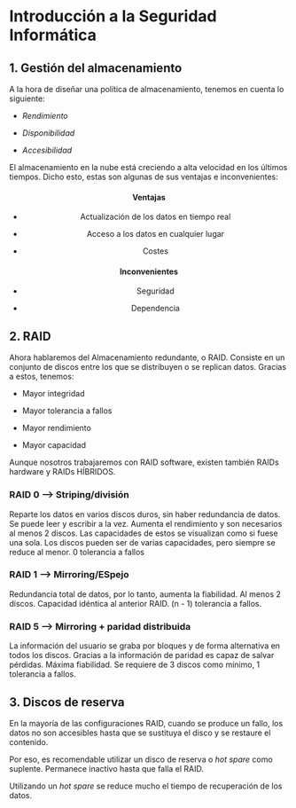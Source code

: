 # Introducción a la Seguridad Informática

## 1. Gestión del almacenamiento

A la hora de diseñar una política de almacenamiento, tenemos en cuenta lo
siguiente:

* *Rendimiento*

* *Disponibilidad*

* *Accesibilidad*

El almacenamiento en la nube está creciendo a alta velocidad en los últimos
tiempos. Dicho esto, estas son algunas de sus ventajas e inconvenientes:

<div align="center">

#### Ventajas

* Actualización de los datos en tiempo real

* Acceso a los datos en cualquier lugar

* Costes


#### Inconvenientes

* Seguridad

* Dependencia

</div>

## 2. RAID

Ahora hablaremos del Almacenamiento redundante, o RAID. Consiste en un conjunto
de discos entre los que se distribuyen o se replican datos. Gracias a estos,
tenemos:

* Mayor integridad

* Mayor tolerancia a fallos

* Mayor rendimiento

* Mayor capacidad

Aunque nosotros trabajaremos con RAID software, existen también RAIDs hardware 
y RAIDs HÍBRIDOS.


### RAID 0 --> Striping/división


Reparte los datos en varios discos duros, sin haber redundancia de datos.
Se puede leer y escribir a la vez. Aumenta el rendimiento y son necesarios al
menos 2 discos. Las capacidades de estos se visualizan como si fuese una sola.
Los discos pueden ser de varias capacidades, pero siempre se reduce al menor.
0 tolerancia a fallos


### RAID 1 --> Mirroring/ESpejo

Redundancia total de datos, por lo tanto, aumenta la fiabilidad. Al menos 2
discos. Capacidad idéntica al anterior RAID. (n - 1) tolerancia a fallos.


### RAID 5 --> Mirroring + paridad distribuida

La información del usuario se graba por bloques y de forma alternativa en todos
los discos. Gracias a la información de paridad es capaz de salvar pérdidas. 
Máxima fiabilidad. Se requiere de 3 discos como mínimo, 1 tolerancia a fallos.


## 3. Discos de reserva

En la mayoría de las configuraciones RAID, cuando se produce un fallo, los 
datos no son accesibles hasta que se sustituya el disco y se restaure el
contenido. 

Por eso, es recomendable utilizar un disco de reserva o *hot spare* como
suplente. Permanece inactivo hasta que falla el RAID. 

Utilizando un *hot spare* se reduce mucho el tiempo de recuperación de los
datos.
